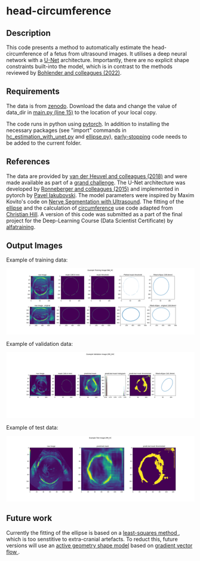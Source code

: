 # head-circumference

## Description

This code presents a method to automatically estimate the head-circumference of a fetus from ultrasound images. It utilises a deep neural network with a [U-Net](https://en.wikipedia.org/wiki/U-Net) architecture. Importantly, there are no explicit shape constraints built-into the model, which is in contrast to the methods reviewed by [Bohlender and colleagues (2022)](https://arxiv.org/abs/2101.07721).

## Requirements

The data is from [zenodo](https://zenodo.org/record/1327317#.ZCqRwbxBzCk).
Download the data and change the value of data\_dir in [main.py (line 15)](hc\_estimation\_with\_unet.py) to the location of your local copy.

The code runs in python using [pytorch](https://pytorch.org). 
In addition to installing the necessary packages (see "import" commands in [hc\_estimation\_with\_unet.py](hc\_estimation\_with\_unet.py) and [ellipse.py](ellipse.py)), [early-stopping](https://github.com/Bjarten/early-stopping-pytorch) code needs to be added to the current folder.

## References
The data are provided by [van der Heuvel and colleagues (2018)](https://doi.org/10.1371/journal.pone.0200412) and were made available as part of a [grand challenge](http://hc18.grand-challenge.org). The U-Net architecture was developed by [Ronneberger and colleagues (2015)](https://arxiv.org/abs/1505.04597) and implemented in pytorch by [Pavel Iakubovski](https://github.com/qubvel/segmentation_models.pytorch). The model parameters were inspired by Maxim Kovito's code on [Nerve Segmentation with Ultrasound](https://www.kaggle.com/code/maximkovito/nerve-segmentation-unet). The fitting of the [ellipse](https://scipython.com/blog/direct-linear-least-squares-fitting-of-an-ellipse/) and the calculation of [circumference](https://scipython.com/book2/chapter-8-scipy/examples/the-circumference-of-an-ellipse/) use code adapted from [Christian Hill](https://scipython.com). A version of this code was submitted as a part of the final project for the Deep-Learning Course (Data Scientist Certificate) by [alfatraining](https://www.alfatraining.com). 

## Output Images
Example of training data:

![Example of training data](assets/images/example_trainingpng.png)

Example of validation data:

![Example of validation data](assets/images/example_validationpng.png)

Example of test data:

![Example of test data](assets/images/example_testpng.png)


## Future work
Currently the fitting of the ellipse is based on a [least-squares method ](https://en.wikipedia.org/wiki/Least_squares), which is too senstitive to extra-cranial artefacts. To reduct this, future versions will use an [active geometry shape model](https://doi.org/10.1016/j.cviu.2012.08.004) based on [gradient vector flow ](https://www.iacl.ece.jhu.edu/static/gvf/).

